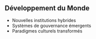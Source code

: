 ## Développement du Monde
- Nouvelles institutions hybrides
- Systèmes de gouvernance émergents
- Paradigmes culturels transformés
